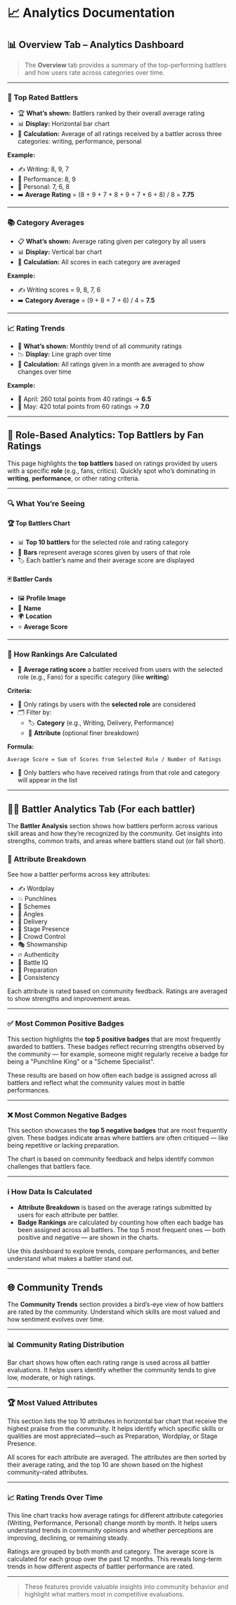 # 📈 Analytics Documentation

## 📊 Overview Tab – Analytics Dashboard

> The **Overview** tab provides a summary of the top-performing battlers and how users rate across categories over time.

---

### 🥇 Top Rated Battlers

- 🏆 **What’s shown:** Battlers ranked by their overall average rating
- 📊 **Display:** Horizontal bar chart
- 🧮 **Calculation:** Average of all ratings received by a battler across three categories: writing, performance, personal

**Example:**
- ✍️ Writing: 8, 9, 7
- 🎤 Performance: 8, 9
- 👤 Personal: 7, 6, 8
- ➡️ **Average Rating** = (8 + 9 + 7 + 8 + 9 + 7 + 6 + 8) / 8 = **7.75**

---

### 📚 Category Averages

- 📋 **What’s shown:** Average rating given per category by all users
- 📊 **Display:** Vertical bar chart
- 🧮 **Calculation:** All scores in each category are averaged

**Example:**
- ✍️ Writing scores = 9, 8, 7, 6
- ➡️ **Category Average** = (9 + 8 + 7 + 6) / 4 = **7.5**

---

### 📈 Rating Trends

- 📅 **What’s shown:** Monthly trend of all community ratings
- 📉 **Display:** Line graph over time
- 🧮 **Calculation:** All ratings given in a month are averaged to show changes over time

**Example:**
- 📆 April: 260 total points from 40 ratings → **6.5**
- 📆 May: 420 total points from 60 ratings → **7.0**

---

## 🏅 Role-Based Analytics: Top Battlers by Fan Ratings

This page highlights the **top battlers** based on ratings provided by users with a specific **role** (e.g., fans, critics). Quickly spot who’s dominating in **writing**, **performance**, or other rating criteria.

---

### 🔍 What You’re Seeing

#### 🏆 Top Battlers Chart
- 📊 **Top 10 battlers** for the selected role and rating category
- 📏 **Bars** represent average scores given by users of that role
- 🏷️ Each battler’s name and their average score are displayed

#### 🃏 Battler Cards
- 🖼️ **Profile Image**
- 🧑 **Name**
- 🌍 **Location**
- ⭐ **Average Score**

---

### 🎯 How Rankings Are Calculated

- 🧮 **Average rating score** a battler received from users with the selected role (e.g., Fans) for a specific category (like **writing**)

**Criteria:**
- 👥 Only ratings by users with the **selected role** are considered
- 🗂️ Filter by:
  - 🏷️ **Category** (e.g., Writing, Delivery, Performance)
  - 🧩 **Attribute** (optional finer breakdown)

**Formula:**
```
Average Score = Sum of Scores from Selected Role / Number of Ratings
```
- 📝 Only battlers who have received ratings from that role and category will appear in the list

---


## 🧑‍🎤 Battler Analytics Tab (For each battler)

The **Battler Analysis** section shows how battlers perform across various skill areas and how they’re recognized by the community. Get insights into strengths, common traits, and areas where battlers stand out (or fall short).

### 🧩 Attribute Breakdown

See how a battler performs across key attributes:
- ✍️ Wordplay
- 💥 Punchlines
- 🧠 Schemes
- 🎯 Angles
- 🎤 Delivery
- 🕺 Stage Presence
- 🙌 Crowd Control
- 🎭 Showmanship
- 🔥 Authenticity
- 🧠 Battle IQ
- 📅 Preparation
- 🔄 Consistency

Each attribute is rated based on community feedback. Ratings are averaged to show strengths and improvement areas.

---

### ✅ Most Common Positive Badges

This section highlights the **top 5 positive badges** that are most frequently awarded to battlers. These badges reflect recurring strengths observed by the community — for example, someone might regularly receive a badge for being a "Punchline King" or a "Scheme Specialist".

These results are based on how often each badge is assigned across all battlers and reflect what the community values most in battle performances.

---

### ❌ Most Common Negative Badges

This section showcases the **top 5 negative badges** that are most frequently given. These badges indicate areas where battlers are often critiqued — like being repetitive or lacking preparation.

The chart is based on community feedback and helps identify common challenges that battlers face.

---

### ℹ️ How Data Is Calculated

- **Attribute Breakdown** is based on the average ratings submitted by users for each attribute per battler.
- **Badge Rankings** are calculated by counting how often each badge has been assigned across all battlers. The top 5 most frequent ones — both positive and negative — are shown in the charts.

Use this dashboard to explore trends, compare performances, and better understand what makes a battler stand out.

---

## 🌐 Community Trends

The **Community Trends** section provides a bird’s-eye view of how battlers are rated by the community. Understand which skills are most valued and how sentiment evolves over time.

---

### 📊 Community Rating Distribution

Bar chart shows how often each rating range is used across all battler evaluations. It helps users identify whether the community tends to give low, moderate, or high ratings.

---

### 🏆 Most Valued Attributes


This section lists the top 10 attributes in horizontal bar chart that receive the highest praise from the community. It helps identify which specific skills or qualities are most appreciated—such as Preparation, Wordplay, or Stage Presence.

All scores for each attribute are averaged. The attributes are then sorted by their average rating, and the top 10 are shown based on the highest community-rated attributes.

---

### 📈 Rating Trends Over Time

This line chart tracks how average ratings for different attribute categories (Writing, Performance, Personal) change month by month. It helps users understand trends in community opinions and whether perceptions are improving, declining, or remaining steady.

Ratings are grouped by both month and category. The average score is calculated for each group over the past 12 months. This reveals long-term trends in how different aspects of battler performance are rated.

---

> These features provide valuable insights into community behavior and highlight what matters most in competitive evaluations.
